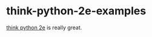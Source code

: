 # think-python-2e-examples

[think python 2e](https://greenteapress.com/wp/think-python-2e/) is really great.
